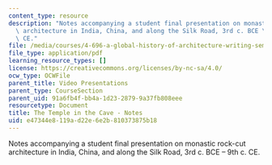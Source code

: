 ```yaml
---
content_type: resource
description: "Notes accompanying a student final presentation on monastic rock-cut\
  \ architecture in India, China, and along the Silk Road, 3rd c. BCE \u2013 9th c.\
  \ CE."
file: /media/courses/4-696-a-global-history-of-architecture-writing-seminar-spring-2008/e47344e8119ad22e6e2b810373875b18_MIT4_696s08_project06_notes.pdf
file_type: application/pdf
learning_resource_types: []
license: https://creativecommons.org/licenses/by-nc-sa/4.0/
ocw_type: OCWFile
parent_title: Video Presentations
parent_type: CourseSection
parent_uid: 91a6fb4f-bb4a-1d23-2879-9a37fb808eee
resourcetype: Document
title: The Temple in the Cave - Notes
uid: e47344e8-119a-d22e-6e2b-810373875b18
---
```

Notes accompanying a student final presentation on monastic rock-cut architecture in India, China, and along the Silk Road, 3rd c. BCE – 9th c. CE.